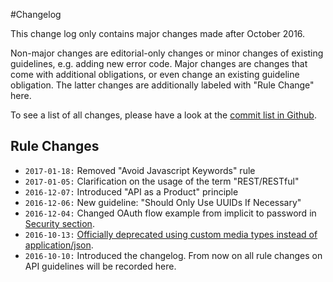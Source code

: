 #Changelog

This change log only contains major changes made after October 2016.

Non-major changes are editorial-only changes or minor changes of existing guidelines, e.g. adding new error code. Major changes are changes that come with additional obligations, or even change an existing guideline obligation. The latter changes are additionally labeled with "Rule Change" here.

To see a list of all changes, please have a look at the [commit list in Github](https://github.com/lambdastackio/restful-api-guidelines/commits/master).

## Rule Changes

* `2017-01-18:` Removed "Avoid Javascript Keywords" rule
* `2017-01-05:` Clarification on the usage of the term "REST/RESTful"
* `2016-12-07:` Introduced "API as a Product" principle
* `2016-12-06:` New guideline: "Should Only Use UUIDs If Necessary"
* `2016-12-04:` Changed OAuth flow example from implicit to password in [Security section](../security/Security.md).
* `2016-10-13:` [Officially deprecated using custom media types instead of application/json](../data-formats/DataFormats.md#should-prefer-standard-media-type-name-applicationjson).
* `2016-10-10:` Introduced the changelog. From now on all rule changes on API guidelines will be recorded here.
